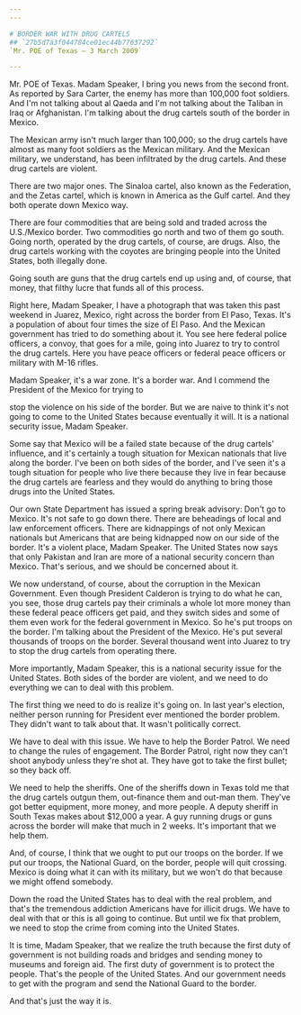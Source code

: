 ```yaml
---
---

# BORDER WAR WITH DRUG CARTELS
## `27b5d7a3f044784ce01ec44b77637292`
`Mr. POE of Texas — 3 March 2009`

---
```



Mr. POE of Texas. Madam Speaker, I bring you news from the second 
front. As reported by Sara Carter, the enemy has more than 100,000 foot 
soldiers. And I'm not talking about al Qaeda and I'm not talking about 
the Taliban in Iraq or Afghanistan. I'm talking about the drug cartels 
south of the border in Mexico.

The Mexican army isn't much larger than 100,000; so the drug cartels 
have almost as many foot soldiers as the Mexican military. And the 
Mexican military, we understand, has been infiltrated by the drug 
cartels. And these drug cartels are violent.

There are two major ones. The Sinaloa cartel, also known as the 
Federation, and the Zetas cartel, which is known in America as the Gulf 
cartel. And they both operate down Mexico way.

There are four commodities that are being sold and traded across the 
U.S./Mexico border. Two commodities go north and two of them go south. 
Going north, operated by the drug cartels, of course, are drugs. Also, 
the drug cartels working with the coyotes are bringing people into the 
United States, both illegally done.

Going south are guns that the drug cartels end up using and, of 
course, that money, that filthy lucre that funds all of this process.

Right here, Madam Speaker, I have a photograph that was taken this 
past weekend in Juarez, Mexico, right across the border from El Paso, 
Texas. It's a population of about four times the size of El Paso. And 
the Mexican government has tried to do something about it. You see here 
federal police officers, a convoy, that goes for a mile, going into 
Juarez to try to control the drug cartels. Here you have peace officers 
or federal peace officers or military with M-16 rifles.

Madam Speaker, it's a war zone. It's a border war. And I commend the 
President of the Mexico for trying to


stop the violence on his side of the border. But we are naive to think 
it's not going to come to the United States because eventually it will. 
It is a national security issue, Madam Speaker.

Some say that Mexico will be a failed state because of the drug 
cartels' influence, and it's certainly a tough situation for Mexican 
nationals that live along the border. I've been on both sides of the 
border, and I've seen it's a tough situation for people who live there 
because they live in fear because the drug cartels are fearless and 
they would do anything to bring those drugs into the United States.

Our own State Department has issued a spring break advisory: Don't go 
to Mexico. It's not safe to go down there. There are beheadings of 
local and law enforcement officers. There are kidnappings of not only 
Mexican nationals but Americans that are being kidnapped now on our 
side of the border. It's a violent place, Madam Speaker. The United 
States now says that only Pakistan and Iran are more of a national 
security concern than Mexico. That's serious, and we should be 
concerned about it.

We now understand, of course, about the corruption in the Mexican 
Government. Even though President Calderon is trying to do what he can, 
you see, those drug cartels pay their criminals a whole lot more money 
than these federal peace officers get paid, and they switch sides and 
some of them even work for the federal government in Mexico. So he's 
put troops on the border. I'm talking about the President of the 
Mexico. He's put several thousands of troops on the border. Several 
thousand went into Juarez to try to stop the drug cartels from 
operating there.

More importantly, Madam Speaker, this is a national security issue 
for the United States. Both sides of the border are violent, and we 
need to do everything we can to deal with this problem.

The first thing we need to do is realize it's going on. In last 
year's election, neither person running for President ever mentioned 
the border problem. They didn't want to talk about that. It wasn't 
politically correct.

We have to deal with this issue. We have to help the Border Patrol. 
We need to change the rules of engagement. The Border Patrol, right now 
they can't shoot anybody unless they're shot at. They have got to take 
the first bullet; so they back off.

We need to help the sheriffs. One of the sheriffs down in Texas told 
me that the drug cartels outgun them, out-finance them and out-man 
them. They've got better equipment, more money, and more people. A 
deputy sheriff in South Texas makes about $12,000 a year. A guy running 
drugs or guns across the border will make that much in 2 weeks. It's 
important that we help them.

And, of course, I think that we ought to put our troops on the 
border. If we put our troops, the National Guard, on the border, people 
will quit crossing. Mexico is doing what it can with its military, but 
we won't do that because we might offend somebody.

Down the road the United States has to deal with the real problem, 
and that's the tremendous addiction Americans have for illicit drugs. 
We have to deal with that or this is all going to continue. But until 
we fix that problem, we need to stop the crime from coming into the 
United States.

It is time, Madam Speaker, that we realize the truth because the 
first duty of government is not building roads and bridges and sending 
money to museums and foreign aid. The first duty of government is to 
protect the people. That's the people of the United States. And our 
government needs to get with the program and send the National Guard to 
the border.

And that's just the way it is.

